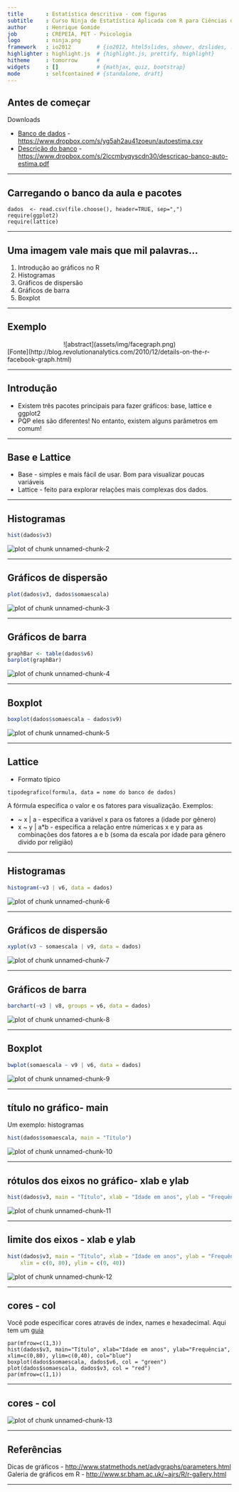 ```yaml
---
title       : Estatística descritiva - com figuras
subtitle    : Curso Ninja de Estatística Aplicada com R para Ciências da Saúde
author      : Henrique Gomide
job         : CREPEIA, PET - Psicologia
logo        : ninja.png
framework   : io2012        # {io2012, html5slides, shower, dzslides, ...}
highlighter : highlight.js  # {highlight.js, prettify, highlight}
hitheme     : tomorrow      # 
widgets     : []            # {mathjax, quiz, bootstrap}
mode        : selfcontained # {standalone, draft}
---
```


## Antes de começar
Downloads
* [Banco de dados](https://www.dropbox.com/s/yg5ah2au41zoeun/autoestima.csv) - https://www.dropbox.com/s/yg5ah2au41zoeun/autoestima.csv
* [Descrição do banco](https://www.dropbox.com/s/2lccmbyqyscdn30/descricao-banco-auto-estima.pdf) - https://www.dropbox.com/s/2lccmbyqyscdn30/descricao-banco-auto-estima.pdf

---

## Carregando o banco da aula e pacotes




```
dados  <- read.csv(file.choose(), header=TRUE, sep=",")
require(ggplot2)
require(lattice)
```

---

## Uma imagem vale mais que mil palavras...

1. Introdução ao gráficos no R
2. Histogramas
3. Gráficos de dispersão
4. Gráficos de barra
5. Boxplot

---

## Exemplo

<center>
![abstract](assets/img/facegraph.png)
</center>
[Fonte](http://blog.revolutionanalytics.com/2010/12/details-on-the-r-facebook-graph.html)

---

## Introdução
* Existem três pacotes principais para fazer gráficos: base, lattice e ggplot2
* PQP eles são diferentes! No entanto, existem alguns parâmetros em comum!

---

## Base e Lattice
* Base - simples e mais fácil de usar. Bom para visualizar poucas variáveis
* Lattice - feito para explorar relações mais complexas dos dados.

---

## Histogramas

```r
hist(dados$v3)
```

![plot of chunk unnamed-chunk-2](figure/unnamed-chunk-2.png) 


---

## Gráficos de dispersão

```r
plot(dados$v3, dados$somaescala)
```

![plot of chunk unnamed-chunk-3](figure/unnamed-chunk-3.png) 


---

## Gráficos de barra

```r
graphBar <- table(dados$v6)
barplot(graphBar)
```

![plot of chunk unnamed-chunk-4](figure/unnamed-chunk-4.png) 


---

## Boxplot

```r
boxplot(dados$somaescala ~ dados$v9)
```

![plot of chunk unnamed-chunk-5](figure/unnamed-chunk-5.png) 


---

## Lattice
* Formato típico
```
tipodegrafico(formula, data = nome do banco de dados)
```
A fórmula especifica o valor e os fatores para visualização. Exemplos:
* ~ x | a - especifica a variável x para os fatores a (idade por gênero)
* x ~ y | a*b - especifica a relação entre númericas x e y para as combinações dos fatores a e b (soma da escala por idade para gênero divido por religião)

---

## Histogramas

```r
histogram(~v3 | v6, data = dados)
```

![plot of chunk unnamed-chunk-6](figure/unnamed-chunk-6.png) 


---

## Gráficos de dispersão

```r
xyplot(v3 ~ somaescala | v9, data = dados)
```

![plot of chunk unnamed-chunk-7](figure/unnamed-chunk-7.png) 


---

## Gráficos de barra

```r
barchart(~v3 | v8, groups = v6, data = dados)
```

![plot of chunk unnamed-chunk-8](figure/unnamed-chunk-8.png) 


---

## Boxplot

```r
bwplot(somaescala ~ v9 | v6, data = dados)
```

![plot of chunk unnamed-chunk-9](figure/unnamed-chunk-9.png) 


---

## título no gráfico- main
Um exemplo: histogramas

```r
hist(dados$somaescala, main = "Título")
```

![plot of chunk unnamed-chunk-10](figure/unnamed-chunk-10.png) 


---

## rótulos dos eixos no gráfico- xlab e ylab

```r
hist(dados$v3, main = "Título", xlab = "Idade em anos", ylab = "Frequência")
```

![plot of chunk unnamed-chunk-11](figure/unnamed-chunk-11.png) 


---

## limite dos eixos - xlab e ylab

```r
hist(dados$v3, main = "Título", xlab = "Idade em anos", ylab = "Frequência", 
    xlim = c(0, 80), ylim = c(0, 40))
```

![plot of chunk unnamed-chunk-12](figure/unnamed-chunk-12.png) 


---

## cores - col
Você pode especificar cores através de index, names e hexadecimal. Aqui tem um [guia](http://www.statmethods.net/advgraphs/parameters.html)
```
par(mfrow=c(1,3))
hist(dados$v3, main="Título", xlab="Idade em anos", ylab="Frequência", xlim=c(0,80), ylim=c(0,40), col="blue")
boxplot(dados$somaescala, dados$v6, col = "green")
plot(dados$somaescala, dados$v3, col = "red")
par(mfrow=c(1,1))
```

---

## cores - col
![plot of chunk unnamed-chunk-13](figure/unnamed-chunk-13.png) 

---

## Referências
Dicas de gráficos - http://www.statmethods.net/advgraphs/parameters.html
Galeria de gráficos em R - http://www.sr.bham.ac.uk/~ajrs/R/r-gallery.html

---
